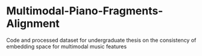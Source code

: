 # Multimodal-Piano-Fragments-Alignment
Code and processed dataset for undergraduate thesis on the consistency of  embedding space for multimodal music features
